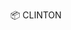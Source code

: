 <p align="center">
 📦 <a href="https://pypi.org/project/clinton" style="text-decoration:none;">CLINTON</a>
</p>
